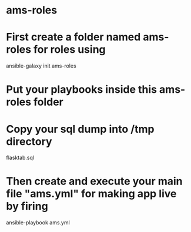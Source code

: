 # ams-roles
# First create a folder named ams-roles for roles using
ansible-galaxy init ams-roles

# Put your playbooks inside this ams-roles folder

# Copy your sql dump into /tmp directory
flasktab.sql

# Then create and execute your main file "ams.yml" for making app live by firing
ansible-playbook ams.yml

